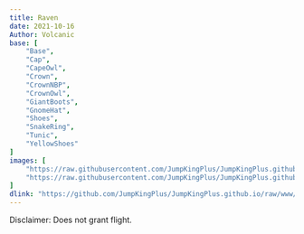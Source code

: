 ```yaml
---
title: Raven
date: 2021-10-16
Author: Volcanic
base: [
    "Base", 
    "Cap",
    "CapeOwl",
    "Crown",
    "CrownNBP",
    "CrownOwl",
    "GiantBoots",
    "GnomeHat",
    "Shoes",
    "SnakeRing",
    "Tunic",
    "YellowShoes"
]
images: [
    "https://raw.githubusercontent.com/JumpKingPlus/JumpKingPlus.github.io/www/images/workshop/collections/4-banner.png",
    "https://raw.githubusercontent.com/JumpKingPlus/JumpKingPlus.github.io/www/images/workshop/collections/4-hover.png"
]
dlink: "https://github.com/JumpKingPlus/JumpKingPlus.github.io/raw/www/reskins/collections/Raven.zip"
---
```


Disclaimer: Does not grant flight.

